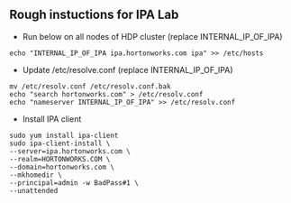 
## Rough instuctions for IPA Lab 

- Run below on all nodes of HDP cluster (replace INTERNAL_IP_OF_IPA)
```
echo "INTERNAL_IP_OF_IPA ipa.hortonworks.com ipa" >> /etc/hosts
```

- Update /etc/resolve.conf (replace INTERNAL_IP_OF_IPA)
```
mv /etc/resolv.conf /etc/resolv.conf.bak 
echo "search hortonworks.com" > /etc/resolv.conf
echo "nameserver INTERNAL_IP_OF_IPA" >> /etc/resolv.conf
```
- Install IPA client
```
sudo yum install ipa-client
sudo ipa-client-install \
--server=ipa.hortonworks.com \
--realm=HORTONWORKS.COM \
--domain=hortonworks.com \
--mkhomedir \
--principal=admin -w BadPass#1 \
--unattended

```
